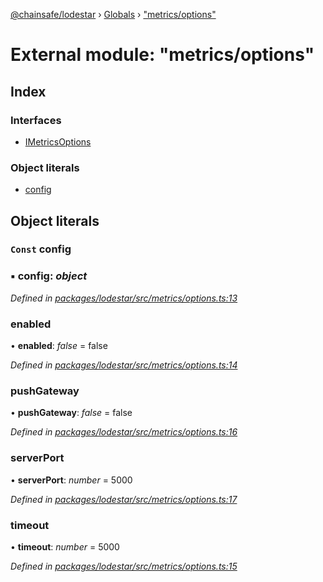 [@chainsafe/lodestar](../README.md) › [Globals](../globals.md) › ["metrics/options"](_metrics_options_.md)

# External module: "metrics/options"

## Index

### Interfaces

* [IMetricsOptions](../interfaces/_metrics_options_.imetricsoptions.md)

### Object literals

* [config](_metrics_options_.md#const-config)

## Object literals

### `Const` config

### ▪ **config**: *object*

*Defined in [packages/lodestar/src/metrics/options.ts:13](https://github.com/ChainSafe/lodestar/blob/393d800/packages/lodestar/src/metrics/options.ts#L13)*

###  enabled

• **enabled**: *false* = false

*Defined in [packages/lodestar/src/metrics/options.ts:14](https://github.com/ChainSafe/lodestar/blob/393d800/packages/lodestar/src/metrics/options.ts#L14)*

###  pushGateway

• **pushGateway**: *false* = false

*Defined in [packages/lodestar/src/metrics/options.ts:16](https://github.com/ChainSafe/lodestar/blob/393d800/packages/lodestar/src/metrics/options.ts#L16)*

###  serverPort

• **serverPort**: *number* = 5000

*Defined in [packages/lodestar/src/metrics/options.ts:17](https://github.com/ChainSafe/lodestar/blob/393d800/packages/lodestar/src/metrics/options.ts#L17)*

###  timeout

• **timeout**: *number* = 5000

*Defined in [packages/lodestar/src/metrics/options.ts:15](https://github.com/ChainSafe/lodestar/blob/393d800/packages/lodestar/src/metrics/options.ts#L15)*
